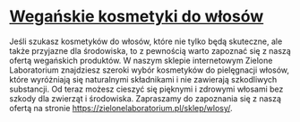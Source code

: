 # [Wegańskie kosmetyki do włosów](https://zielonelaboratorium.pl/sklep/wlosy/)

Jeśli szukasz kosmetyków do włosów, które nie tylko będą skuteczne, ale także przyjazne dla środowiska, to z pewnością warto zapoznać się z naszą ofertą wegańskich produktów. W naszym sklepie internetowym Zielone Laboratorium znajdziesz szeroki wybór kosmetyków do pielęgnacji włosów, które wyróżniają się naturalnymi składnikami i nie zawierają szkodliwych substancji. Od teraz możesz cieszyć się pięknymi i zdrowymi włosami bez szkody dla zwierząt i środowiska. Zapraszamy do zapoznania się z naszą ofertą na stronie https://zielonelaboratorium.pl/sklep/wlosy/.